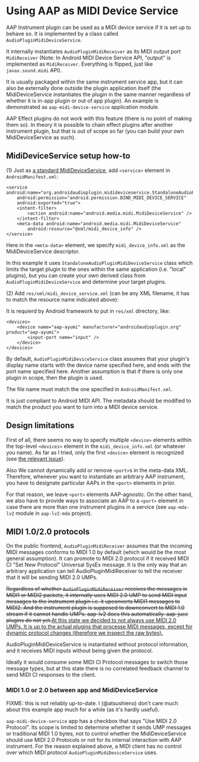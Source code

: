 # Using AAP as MIDI Device Service

AAP Instrument plugin can be used as a MIDI device service if it is set up to behave so. It is implemented by a class called `AudioPluginMidiDeviceService`.

It internally instantiates `AudioPluginMidiReceiver` as its MIDI output port `MidiReceiver` (Note: In Android MIDI Device Service API, "output" is implemented as `MidiReceiver`. Everything is flipped, just like `javax.sound.midi` API).

It is usually packaged within the same instrument service app, but it can also be externally done outside the plugin application itself (the MidiDeviceService instantiates the plugin in the same manner regardless of whether it is in-app plugin or out of app plugin). An example is demonstrated as `aap-midi-device-service` application module.

AAP Effect plugins do not work with this feature (there is no point of making them so). In theory it is possible to chain effect plugins after another instrument plugin, but that is out of scope so far (you can build your own MidiDeviceService as such).

## MidiDeviceService setup how-to

(1) Just as [a standard MidiDeviceService](https://developer.android.com/reference/android/media/midi/package-summary#manifest_files), add `<service>` element in `AndroidManifest.xml`:

```
<service android:name="org.androidaudioplugin.midideviceservice.StandaloneAudioPluginMidiDeviceService"
    android:permission="android.permission.BIND_MIDI_DEVICE_SERVICE"
    android:exported="true">
    <intent-filter>
        <action android:name="android.media.midi.MidiDeviceService" />
    </intent-filter>
    <meta-data android:name="android.media.midi.MidiDeviceService"
        android:resource="@xml/midi_device_info" />
</service>
```

Here in the `<meta-data>` element, we specify `midi_device_info.xml` as the MidiDeviceService descriptor.

In this example it uses `StandaloneAudioPluginMidiDeviceService` class which limits the target plugin to the ones within the same application (i.e. "local" plugins), but you can create your own derived class from `AudioPluginMidiDeviceService` and determine your target plugins.

(2) Add `res/xml/midi_device_service.xml` (can be any XML filename, it has to match the resource name indicated above):

It is requierd by Android framework to put in `res/xml` directory, like:

```
<devices>
    <device name="aap-ayumi" manufacturer="androidaudioplugin.org" product="aap-ayumi">
        <input-port name="input" />
    </device>
</devices>
```

By default, `AudioPluginMidiDeviceService` class assumes that your plugin's display name starts with the device name specified here, and ends with the port name specified here. Another assumption is that if there is only one plugin in scope, then the plugin is used.

The file name must match the one specified in `AndroidManifest.xml`.

It is just compliant to Android MIDI API. The metadata should be modified to match the product you want to turn into a MIDI device service.

## Design limitations

First of all, there seems no way to specify multiple `<device>` elements within the top-level `<devices>` element in the `midi_device_info.xml` (or whatever you name). As far as I tried, only the first `<device>` element is recognized (see [the relevant issue](https://github.com/atsushieno/android-audio-plugin-framework/issues/91)).

Also We cannot dynamically add or remove `<port>`s in the meta-data XML. Therefore, whenever you want to instantiate an arbitrary AAP instrument, you have to designate particular AAPs in the `<port>` elements in prior.

For that reason, we leave `<port>` elements AAP-agnostic. On the other hand, we also have to provide ways to associate an AAP to a `<port>` element in case there are more than one instrument plugins in a service (see `aap-mda-lv2` module in `aap-lv2-mda` project).

## MIDI 1.0/2.0 protocols

On the public frontend, `AudioPluginMidiReceiver` assumes that the incoming MIDI messages conforms to MIDI 1.0 by default (which would be the most general assumption).
It can promote to MIDI 2.0 protocol if it received MIDI CI "Set New Protocol" Universal SysEx message. It is the only way that an arbitrary application can tell AudioPluginMidiReceiver to tell the receiver that it will be sending MIDI 2.0 UMPs.

<del>Regardless of whether `AudioPluginMidiReceiver` receives the messages in MIDI1 or MIDI2 packets, it *internally* uses MIDI 2.0 UMP to send MIDI input messages to the instrument plugin i.e. it upconverts MIDI1 messages to MIDI2.
And the instrument plugin is supposed to downconvert to MIDI 1.0 stream if it cannot handle UMPs. aap-lv2 does this automatically. aap-juce plugins do not yet.</del><ins>At this state we decided to not always use MIDI 2.0 UMPs. It is up to the actual plugins that processe MIDI messages, except for dynamic protocol changes (therefore we inspect the raw bytes).</ins>

AudioPluginMidiDeviceService is instantiated without protocol information, and it receives MIDI inputs without being given the protocol.

Ideally it would consume some MIDI CI Protocol messages to switch those message types, but at this state there is no correlated feedback channel to send MIDI CI responses to the client.

### MIDI 1.0 or 2.0 between app and MidiDeviceService

FIXME: this is not reliably up-to-date. I (@atsushieno) don't care much about this example app much for a while (as it's hardly useful).

`aap-midi-device-service` app has a checkbox that says "Use MIDI 2.0 Protocol". Its scope is limited to determine whether it sends UMP messages or traditional MIDI 1.0 bytes, not to control whether the MidiDeviceService should use MIDI 2.0 Protocols or not for its internal interaction with AAP instrument. For the reason explained above, a MIDI client has no control over which MIDI protocol `AudioPluginMidiDeviceService` uses.
